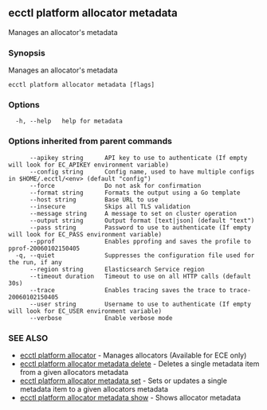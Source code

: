 ## ecctl platform allocator metadata

Manages an allocator's metadata

### Synopsis

Manages an allocator's metadata

```
ecctl platform allocator metadata [flags]
```

### Options

```
  -h, --help   help for metadata
```

### Options inherited from parent commands

```
      --apikey string      API key to use to authenticate (If empty will look for EC_APIKEY environment variable)
      --config string      Config name, used to have multiple configs in $HOME/.ecctl/<env> (default "config")
      --force              Do not ask for confirmation
      --format string      Formats the output using a Go template
      --host string        Base URL to use
      --insecure           Skips all TLS validation
      --message string     A message to set on cluster operation
      --output string      Output format [text|json] (default "text")
      --pass string        Password to use to authenticate (If empty will look for EC_PASS environment variable)
      --pprof              Enables pprofing and saves the profile to pprof-20060102150405
  -q, --quiet              Suppresses the configuration file used for the run, if any
      --region string      Elasticsearch Service region
      --timeout duration   Timeout to use on all HTTP calls (default 30s)
      --trace              Enables tracing saves the trace to trace-20060102150405
      --user string        Username to use to authenticate (If empty will look for EC_USER environment variable)
      --verbose            Enable verbose mode
```

### SEE ALSO

* [ecctl platform allocator](ecctl_platform_allocator.md)	 - Manages allocators (Available for ECE only)
* [ecctl platform allocator metadata delete](ecctl_platform_allocator_metadata_delete.md)	 - Deletes a single metadata item from a given allocators metadata
* [ecctl platform allocator metadata set](ecctl_platform_allocator_metadata_set.md)	 - Sets or updates a single metadata item to a given allocators metadata
* [ecctl platform allocator metadata show](ecctl_platform_allocator_metadata_show.md)	 - Shows allocator metadata


